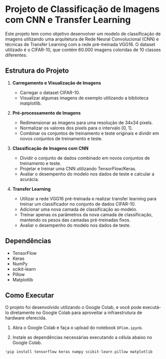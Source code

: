 # Projeto de Classificação de Imagens com CNN e Transfer Learning

Este projeto tem como objetivo desenvolver um modelo de classificação de imagens utilizando uma arquitetura de Rede Neural Convolucional (CNN) e técnicas de Transfer Learning com a rede pré-treinada VGG16. O dataset utilizado é o CIFAR-10, que contém 60.000 imagens coloridas de 10 classes diferentes.

## Estrutura do Projeto

1. **Carregamento e Visualização de Imagens**
   - Carregar o dataset CIFAR-10.
   - Visualizar algumas imagens de exemplo utilizando a biblioteca matplotlib.

2. **Pré-processamento de Imagens**
   - Redimensionar as imagens para uma resolução de 34x34 pixels.
   - Normalizar os valores dos pixels para o intervalo [0, 1].
   - Combinar os conjuntos de treinamento e teste originais e dividir em novos conjuntos de treinamento e teste.

3. **Classificação de Imagens com CNN**
   - Dividir o conjunto de dados combinado em novos conjuntos de treinamento e teste.
   - Projetar e treinar uma CNN utilizando TensorFlow/Keras.
   - Avaliar o desempenho do modelo nos dados de teste e calcular a acurácia.

4. **Transfer Learning**
   - Utilizar a rede VGG16 pré-treinada e realizar transfer learning para treinar um classificador no conjunto de dados CIFAR-10.
   - Adicionar uma nova camada de classificação ao modelo.
   - Treinar apenas os parâmetros da nova camada de classificação, mantendo os pesos das camadas pré-treinadas fixos.
   - Avaliar o desempenho do modelo nos dados de teste.

## Dependências

- TensorFlow
- Keras
- NumPy
- scikit-learn
- Pillow
- Matplotlib

## Como Executar

O projeto foi desenvolvido utilizando o Google Colab, e você pode executá-lo diretamente no Google Colab para aproveitar a infraestrutura de hardware oferecida.

1. Abra o Google Colab e faça o upload do notebook `DFCom.ipynb`.

2. Instale as dependências necessárias executando a célula abaixo no Google Colab.

```python
!pip install tensorflow keras numpy scikit-learn pillow matplotlib
